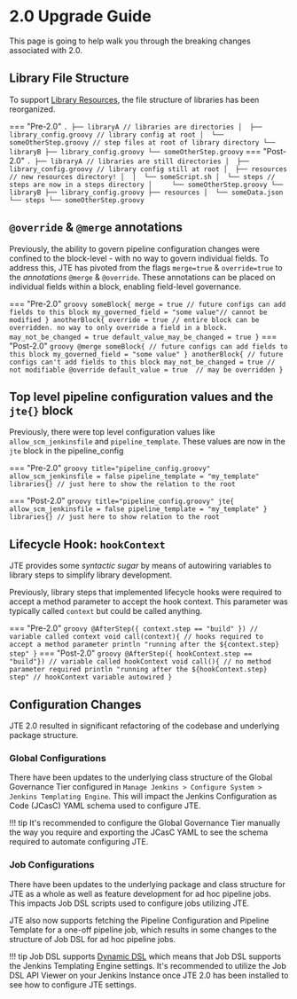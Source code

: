 # 2.0 Upgrade Guide

This page is going to help walk you through the breaking changes associated with 2.0.

## Library File Structure

To support [Library Resources](../../concepts/library-development/library-resources.md), the file structure of libraries has been reorganized.

=== "Pre-2.0"
    ```
    .
    ├── libraryA // libraries are directories
    │  ├── library_config.groovy // library config at root
    │  └── someOtherStep.groovy // step files at root of library directory
    └── libraryB
      ├── library_config.groovy
      └── someOtherStep.groovy
    ```
=== "Post-2.0"
    ```
    .
    ├── libraryA // libraries are still directories
    │  ├── library_config.groovy // library config still at root
    │  ├── resources // new resources directory!
    │  │  └── someScript.sh
    │  └── steps // steps are now in a steps directory
    │     └── someOtherStep.groovy
    └── libraryB
      ├── library_config.groovy
      ├── resources
      │  └── someData.json
      └── steps
          └── someOtherStep.groovy
    ```

## `@override` & `@merge` annotations

Previously, the ability to govern pipeline configuration changes were confined to the block-level - with no way to govern individual fields.
To address this, JTE has pivoted from the flags `merge=true` & `override=true` to the *annotations* `@merge` & `@override`.
These annotations can be placed on individual fields within a block, enabling field-level governance.

=== "Pre-2.0"
    ``` groovy
    someBlock{
      merge = true // future configs can add fields to this block
      my_governed_field = "some value"// cannot be modified
    }
    anotherBlock{
      override = true // entire block can be overridden. no way to only override a field in a block.
      may_not_be_changed = true
      default_value_may_be_changed = true
    }
    ```
=== "Post-2.0"
    ``` groovy
    @merge someBlock{ // future configs can add fields to this block
      my_governed_field = "some value"
    }
    anotherBlock{ // future configs can't add fields to this block
      may_not_be_changed = true // not modifiable
      @override default_value = true  // may be overridden
    }
    ```

## Top level pipeline configuration values and the `jte{}` block

Previously, there were top level configuration values like `allow_scm_jenkinsfile` and `pipeline_template`.
These values are now in the `jte` block in the pipeline_config

=== "Pre-2.0"
    ``` groovy title="pipeline_config.groovy"
    allow_scm_jenkinsfile = false
    pipeline_template = "my_template"
    libraries{} // just here to show the relation to the root
    ```

=== "Post-2.0"
    ``` groovy title="pipeline_config.groovy"
    jte{
      allow_scm_jenkinsfile = false
      pipeline_template = "my_template"
    }
    libraries{} // just here to show relation to the root
    ```

## Lifecycle Hook: `hookContext`

JTE provides some _syntactic sugar_ by means of autowiring variables to library steps to simplify library development.

Previously, library steps that implemented lifecycle hooks were required to accept a method parameter to accept the hook context.
This parameter was typically called `context` but could be called anything.

=== "Pre-2.0"
    ``` groovy
    @AfterStep({ context.step == "build" }) // variable called context
    void call(context){ // hooks required to accept a method parameter
      println "running after the ${context.step} step"
    }
    ```
=== "Post-2.0"
    ``` groovy
    @AfterStep({ hookContext.step == "build"}) // variable called hookContext
    void call(){ // no method parameter required
      println "running after the ${hookContext.step} step" // hookContext variable autowired
    }
    ```

## Configuration Changes

JTE 2.0 resulted in significant refactoring of the codebase and underlying package structure.

### Global Configurations

There have been updates to the underlying class structure of the Global Governance Tier configured in `Manage Jenkins > Configure System > Jenkins Templating Engine`.
This will impact the Jenkins Configuration as Code (JCasC) YAML schema used to configure JTE.

!!! tip
    It's recommended to configure the Global Governance Tier manually the way you require and exporting the JCasC YAML to see the schema required to automate configuring JTE.

### Job Configurations

There have been updates to the underlying package and class structure for JTE as a whole as well as feature development for ad hoc pipeline jobs.
This impacts Job DSL scripts used to configure jobs utilizing JTE.

JTE also now supports fetching the Pipeline Configuration and Pipeline Template for a one-off pipeline job, which results in some changes to the structure of Job DSL for ad hoc pipeline jobs.

!!! tip
    Job DSL supports [Dynamic DSL](https://github.com/jenkinsci/job-dsl-plugin/wiki/Dynamic-DSL) which means that Job DSL supports the Jenkins Templating Engine settings.
    It's recommended to utilize the Job DSL API Viewer on your Jenkins Instance once JTE 2.0 has been installed to see how to configure JTE settings.
